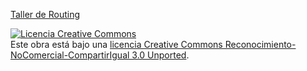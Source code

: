 <a href="http://delawen.github.com/Taller-Routing">Taller de Routing</a>


<a rel="license" href="http://creativecommons.org/licenses/by-nc-sa/3.0/"><img alt="Licencia Creative Commons" style="border-width:0" src="http://i.creativecommons.org/l/by-nc-sa/3.0/88x31.png" /></a><br />Este <span xmlns:dct="http://purl.org/dc/terms/" href="http://purl.org/dc/dcmitype/InteractiveResource" rel="dct:type">obra</span> está bajo una <a rel="license" href="http://creativecommons.org/licenses/by-nc-sa/3.0/">licencia Creative Commons Reconocimiento-NoComercial-CompartirIgual 3.0 Unported</a>.
